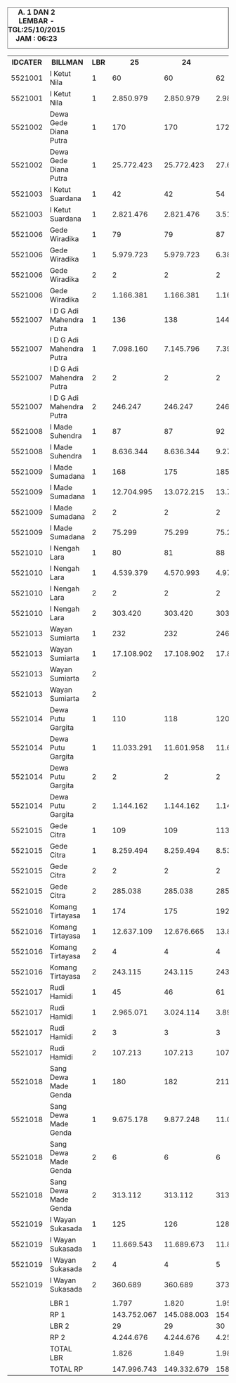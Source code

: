 
<HTML>
<HEAD>
<META HTTP-EQUIV="Content-Type" CONTENT="text/html;charset=windows-1252">
<TITLE>MONITOR LEMBAR BILLMAN OKTOBER 2015 - RAYON KLUNGKUNG</TITLE>

</HEAD>
<BODY>
<TABLE BORDER=1 BGCOLOR=#ffffff CELLSPACING=0><FONT FACE="Segoe UI" COLOR=#000000><CAPTION><B>A. 1 DAN 2 LEMBAR  - TGL:25/10/2015 JAM : 06:23</B></CAPTION></FONT>
<table><tbody><tr><th>IDCATER</th><th>BILLMAN</th><th>LBR</th><th> 25 </th><th>24</th><th>23</th><th>22</th><th>21</th><th>20</th><th> </th></tr><tr><td>5521001</td><td>I Ketut Nila</td><td>1</td><td> 60 </td><td> 60 </td><td> 62 </td><td> 65 </td><td> </td><td> 75 </td><td> </td></tr><tr><td>5521001</td><td>I Ketut Nila</td><td>1</td><td> 2.850.979 </td><td> 2.850.979 </td><td> 2.988.667 </td><td> 3.804.819 </td><td> </td><td> 4.581.538 </td><td> </td></tr><tr><td>5521002</td><td>Dewa Gede Diana Putra</td><td>1</td><td> 170 </td><td> 170 </td><td> 172 </td><td> 202 </td><td> </td><td> 257 </td><td> </td></tr><tr><td>5521002</td><td>Dewa Gede Diana Putra</td><td>1</td><td> 25.772.423 </td><td> 25.772.423 </td><td> 27.664.394 </td><td> 31.146.972 </td><td> </td><td> 34.038.033 </td><td> </td></tr><tr><td>5521003</td><td>I Ketut Suardana</td><td>1</td><td> 42 </td><td> 42 </td><td> 54 </td><td> 67 </td><td> </td><td> 90 </td><td> </td></tr><tr><td>5521003</td><td>I Ketut Suardana</td><td>1</td><td> 2.821.476 </td><td> 2.821.476 </td><td> 3.510.139 </td><td> 4.265.513 </td><td> </td><td> 5.718.938 </td><td> </td></tr><tr><td>5521006</td><td>Gede Wiradika</td><td>1</td><td> 79 </td><td> 79 </td><td> 87 </td><td> 105 </td><td> </td><td> 171 </td><td> </td></tr><tr><td>5521006</td><td>Gede Wiradika</td><td>1</td><td> 5.979.723 </td><td> 5.979.723 </td><td> 6.386.149 </td><td> 7.607.798 </td><td> </td><td> 47.702.742 </td><td> </td></tr><tr><td>5521006</td><td>Gede Wiradika</td><td>2</td><td> 2 </td><td> 2 </td><td> 2 </td><td> 2 </td><td> </td><td> 5 </td><td> </td></tr><tr><td>5521006</td><td>Gede Wiradika</td><td>2</td><td> 1.166.381 </td><td> 1.166.381 </td><td> 1.166.381 </td><td> 1.166.381 </td><td> </td><td> 4.357.042 </td><td> </td></tr><tr><td>5521007</td><td>I D G Adi Mahendra Putra</td><td>1</td><td> 136 </td><td> 138 </td><td> 144 </td><td> 172 </td><td> </td><td> 267 </td><td> </td></tr><tr><td>5521007</td><td>I D G Adi Mahendra Putra</td><td>1</td><td> 7.098.160 </td><td> 7.145.796 </td><td> 7.392.169 </td><td> 8.923.210 </td><td> </td><td> 13.370.876 </td><td> </td></tr><tr><td>5521007</td><td>I D G Adi Mahendra Putra</td><td>2</td><td> 2 </td><td> 2 </td><td> 2 </td><td> 2 </td><td> </td><td> 2 </td><td> </td></tr><tr><td>5521007</td><td>I D G Adi Mahendra Putra</td><td>2</td><td> 246.247 </td><td> 246.247 </td><td> 246.247 </td><td> 246.247 </td><td> </td><td> 246.247 </td><td> </td></tr><tr><td>5521008</td><td>I Made Suhendra</td><td>1</td><td> 87 </td><td> 87 </td><td> 92 </td><td> 114 </td><td> </td><td> 168 </td><td> </td></tr><tr><td>5521008</td><td>I Made Suhendra</td><td>1</td><td> 8.636.344 </td><td> 8.636.344 </td><td> 9.277.041 </td><td> 11.062.997 </td><td> </td><td> 17.765.008 </td><td> </td></tr><tr><td>5521009</td><td>I Made Sumadana</td><td>1</td><td> 168 </td><td> 175 </td><td> 185 </td><td> 214 </td><td> </td><td> 292 </td><td> </td></tr><tr><td>5521009</td><td>I Made Sumadana</td><td>1</td><td> 12.704.995 </td><td> 13.072.215 </td><td> 13.748.112 </td><td> 16.900.200 </td><td> </td><td> 22.558.171 </td><td> </td></tr><tr><td>5521009</td><td>I Made Sumadana</td><td>2</td><td> 2 </td><td> 2 </td><td> 2 </td><td> 2 </td><td> </td><td> 2 </td><td> </td></tr><tr><td>5521009</td><td>I Made Sumadana</td><td>2</td><td> 75.299 </td><td> 75.299 </td><td> 75.299 </td><td> 75.299 </td><td> </td><td> 75.299 </td><td> </td></tr><tr><td>5521010</td><td>I Nengah Lara</td><td>1</td><td> 80 </td><td> 81 </td><td> 88 </td><td> 117 </td><td> </td><td> 158 </td><td> </td></tr><tr><td>5521010</td><td>I Nengah Lara</td><td>1</td><td> 4.539.379 </td><td> 4.570.993 </td><td> 4.976.543 </td><td> 7.028.890 </td><td> </td><td> 9.384.346 </td><td> </td></tr><tr><td>5521010</td><td>I Nengah Lara</td><td>2</td><td> 2 </td><td> 2 </td><td> 2 </td><td> 2 </td><td> </td><td> 2 </td><td> </td></tr><tr><td>5521010</td><td>I Nengah Lara</td><td>2</td><td> 303.420 </td><td> 303.420 </td><td> 303.420 </td><td> 303.420 </td><td> </td><td> 303.420 </td><td> </td></tr><tr><td>5521013</td><td>Wayan Sumiarta</td><td>1</td><td> 232 </td><td> 232 </td><td> 246 </td><td> 292 </td><td> </td><td> 389 </td><td> </td></tr><tr><td>5521013</td><td>Wayan Sumiarta</td><td>1</td><td> 17.108.902 </td><td> 17.108.902 </td><td> 17.871.793 </td><td> 21.316.418 </td><td> </td><td> 27.616.550 </td><td> </td></tr><tr><td>5521013</td><td>Wayan Sumiarta</td><td>2</td><td> </td><td> </td><td> </td><td> </td><td> </td><td> 2 </td><td> </td></tr><tr><td>5521013</td><td>Wayan Sumiarta</td><td>2</td><td> </td><td> </td><td> </td><td> </td><td> </td><td> 99.858 </td><td> </td></tr><tr><td>5521014</td><td>Dewa Putu Gargita</td><td>1</td><td> 110 </td><td> 118 </td><td> 120 </td><td> 150 </td><td> </td><td> 220 </td><td> </td></tr><tr><td>5521014</td><td>Dewa Putu Gargita</td><td>1</td><td> 11.033.291 </td><td> 11.601.958 </td><td> 11.699.644 </td><td> 14.814.629 </td><td> </td><td> 23.552.548 </td><td> </td></tr><tr><td>5521014</td><td>Dewa Putu Gargita</td><td>2</td><td> 2 </td><td> 2 </td><td> 2 </td><td> 2 </td><td> </td><td> 4 </td><td> </td></tr><tr><td>5521014</td><td>Dewa Putu Gargita</td><td>2</td><td> 1.144.162 </td><td> 1.144.162 </td><td> 1.144.162 </td><td> 1.144.162 </td><td> </td><td> 1.809.047 </td><td> </td></tr><tr><td>5521015</td><td>Gede Citra</td><td>1</td><td> 109 </td><td> 109 </td><td> 113 </td><td> 129 </td><td> </td><td> 192 </td><td> </td></tr><tr><td>5521015</td><td>Gede Citra</td><td>1</td><td> 8.259.494 </td><td> 8.259.494 </td><td> 8.537.553 </td><td> 9.440.225 </td><td> </td><td> 17.146.297 </td><td> </td></tr><tr><td>5521015</td><td>Gede Citra</td><td>2</td><td> 2 </td><td> 2 </td><td> 2 </td><td> 2 </td><td> </td><td> 3 </td><td> </td></tr><tr><td>5521015</td><td>Gede Citra</td><td>2</td><td> 285.038 </td><td> 285.038 </td><td> 285.038 </td><td> 285.038 </td><td> </td><td> 371.278 </td><td> </td></tr><tr><td>5521016</td><td>Komang Tirtayasa</td><td>1</td><td> 174 </td><td> 175 </td><td> 192 </td><td> 229 </td><td> </td><td> 350 </td><td> </td></tr><tr><td>5521016</td><td>Komang Tirtayasa</td><td>1</td><td> 12.637.109 </td><td> 12.676.665 </td><td> 13.807.817 </td><td> 16.261.604 </td><td> </td><td> 24.075.078 </td><td> </td></tr><tr><td>5521016</td><td>Komang Tirtayasa</td><td>2</td><td> 4 </td><td> 4 </td><td> 4 </td><td> 4 </td><td> </td><td> 5 </td><td> </td></tr><tr><td>5521016</td><td>Komang Tirtayasa</td><td>2</td><td> 243.115 </td><td> 243.115 </td><td> 243.115 </td><td> 243.115 </td><td> </td><td> 253.691 </td><td> </td></tr><tr><td>5521017</td><td>Rudi Hamidi</td><td>1</td><td> 45 </td><td> 46 </td><td> 61 </td><td> 88 </td><td> </td><td> 160 </td><td> </td></tr><tr><td>5521017</td><td>Rudi Hamidi</td><td>1</td><td> 2.965.071 </td><td> 3.024.114 </td><td> 3.897.379 </td><td> 6.412.762 </td><td> </td><td> 10.447.662 </td><td> </td></tr><tr><td>5521017</td><td>Rudi Hamidi</td><td>2</td><td> 3 </td><td> 3 </td><td> 3 </td><td> 3 </td><td> </td><td> 6 </td><td> </td></tr><tr><td>5521017</td><td>Rudi Hamidi</td><td>2</td><td> 107.213 </td><td> 107.213 </td><td> 107.213 </td><td> 107.213 </td><td> </td><td> 592.166 </td><td> </td></tr><tr><td>5521018</td><td>Sang Dewa Made Genda</td><td>1</td><td> 180 </td><td> 182 </td><td> 211 </td><td> 252 </td><td> </td><td> 356 </td><td> </td></tr><tr><td>5521018</td><td>Sang Dewa Made Genda</td><td>1</td><td> 9.675.178 </td><td> 9.877.248 </td><td> 11.096.060 </td><td> 13.300.375 </td><td> </td><td> 18.780.829 </td><td> </td></tr><tr><td>5521018</td><td>Sang Dewa Made Genda</td><td>2</td><td> 6 </td><td> 6 </td><td> 6 </td><td> 8 </td><td> </td><td> 14 </td><td> </td></tr><tr><td>5521018</td><td>Sang Dewa Made Genda</td><td>2</td><td> 313.112 </td><td> 313.112 </td><td> 313.112 </td><td> 423.382 </td><td> </td><td> 1.169.149 </td><td> </td></tr><tr><td>5521019</td><td>I Wayan Sukasada</td><td>1</td><td> 125 </td><td> 126 </td><td> 128 </td><td> 264 </td><td> </td><td> 329 </td><td> </td></tr><tr><td>5521019</td><td>I Wayan Sukasada</td><td>1</td><td> 11.669.543 </td><td> 11.689.673 </td><td> 11.802.060 </td><td> 20.452.808 </td><td> </td><td> 25.012.467 </td><td> </td></tr><tr><td>5521019</td><td>I Wayan Sukasada</td><td>2</td><td> 4 </td><td> 4 </td><td> 5 </td><td> 6 </td><td> </td><td> 9 </td><td> </td></tr><tr><td>5521019</td><td>I Wayan Sukasada</td><td>2</td><td> 360.689 </td><td> 360.689 </td><td> 373.809 </td><td> 417.881 </td><td> </td><td> 1.100.467 </td><td> </td></tr><tr><td> </td><td> </td><td> </td><td> </td><td> </td><td> </td><td> </td><td> </td><td> </td><td> </td></tr><tr><td> </td><td>LBR 1</td><td> </td><td> 1.797 </td><td> 1.820 </td><td> 1.955 </td><td> 2.460 </td><td> - </td><td> 3.474 </td><td> </td></tr><tr><td> </td><td>RP 1</td><td> </td><td> 143.752.067 </td><td> 145.088.003 </td><td> 154.655.520 </td><td> 192.739.220 </td><td> - </td><td> 301.751.083 </td><td> </td></tr><tr><td> </td><td>LBR 2</td><td> </td><td> 29 </td><td> 29 </td><td> 30 </td><td> 33 </td><td> - </td><td> 54 </td><td> </td></tr><tr><td> </td><td>RP 2</td><td> </td><td> 4.244.676 </td><td> 4.244.676 </td><td> 4.257.796 </td><td> 4.412.138 </td><td> - </td><td> 10.377.664 </td><td> </td></tr><tr><td> </td><td>TOTAL LBR</td><td> </td><td> 1.826 </td><td> 1.849 </td><td> 1.985 </td><td> 2.493 </td><td> - </td><td> 3.528 </td><td> </td></tr><tr><td> </td><td>TOTAL RP</td><td> </td><td> 147.996.743 </td><td> 149.332.679 </td><td> 158.913.316 </td><td> 197.151.358 </td><td> - </td><td> 312.128.747 </td><td> </td></tr></tbody></table>
</TR>
</TBODY>
<TFOOT></TFOOT>
</TABLE>
</BODY>
</HTML> 
